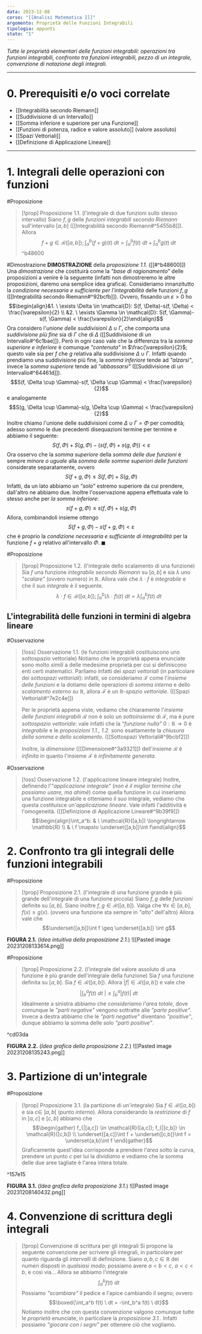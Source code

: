 ```yaml
---
data: 2023-12-08
corso: "[[Analisi Matematica I]]"
argomento: Proprietà delle Funzioni Integrabili
tipologia: appunti
stato: "1"
---
```

*Tutte le proprietà elementari delle funzioni integrabili: operazioni tra funzioni integrabili, confronto tra funzioni integrabili, pezzo di un integrale, convenzione di notazione degli integrali.*
- - -
# 0. Prerequisiti e/o voci correlate
- [[Integrabilità secondo Riemann]]
- [[Suddivisione di un Intervallo]]
- [[Somma inferiore e superiore per una Funzione]]
- [[Funzioni di potenza, radice e valore assoluto]] (valore assoluto)
- [[Spazi Vettoriali]]
- [[Definizione di Applicazione Lineare]]
- - -
# 1. Integrali delle operazioni con funzioni
#Proposizione 
> [!prop] Proposizione 1.1. (l'integrale di due funzioni sullo stesso intervallo)
> Siano $f, g$ delle *funzioni integrabili secondo Riemann* sull'intervallo $[a, b]$ ([[Integrabilità secondo Riemann#^5455b8]]). Allora
> $$f+g \in \mathcal{R}([a,b]); \int_a^b (f+g)(t) \ dt = \int_a^b f(t) \ dt + \int_a^b g(t) \ dt$$
^b48600

#Dimostrazione 
**DIMOSTRAZIONE** della *proposizione 1.1.* ([[#^b48600]])
Una *dimostrazione* che costituirà come la *"base di ragionamento"* delle proposizioni a venire è la seguente (infatti non dimostreremo le altre proposizioni, daremo una semplice idea grafica).
Consideriamo innanzitutto la *condizione necessaria e sufficiente per l'integrabilità* delle funzioni $f, g$ ([[Integrabilità secondo Riemann#^92bcfb]]).
Ovvero, fissando un $\varepsilon >0$ ho
$$\begin{align}&1. \ \exists \Delta \in \mathcal{D}: S(f, \Delta)-s(f, \Delta) < \frac{\varepsilon}{2}  \\ &2. \ \exists \Gamma \in \mathcal{D}: S(f, \Gamma)-s(f, \Gamma) < \frac{\varepsilon}{2}\end{align}$$
Ora considero l'*unione delle suddivisioni* $\Delta \cup \Gamma$, che comporta una *suddivisione più fine* sia di $\Gamma$ che di $\Delta$ ([[Suddivisione di un Intervallo#^6c1bae]]).
Però in ogni caso vale che la differenza tra la *somma superiore e inferiore* è comunque *"contenuta"* in $\frac{\varepsilon}{2}$; questo vale sia per $f$ che $g$ relativa alla suddivisione $\Delta \cup \Gamma$.
Infatti quando prendiamo una suddivisione più fine, la *somma inferiore* tende ad *"alzarsi"*, invece la *somma superiore* tende ad *"abbassarsi"* ([[Suddivisione di un Intervallo#^64461d]]).
$$S(f, \Delta \cup \Gamma)-s(f, \Delta \cup \Gamma) < \frac{\varepsilon}{2}$$
e analogamente
$$S(g, \Delta \cup \Gamma)-s(g, \Delta \cup \Gamma) < \frac{\varepsilon}{2}$$
Inoltre chiamo l'unione delle suddivisioni come $\Delta \cup \Gamma = \Phi$ per comodità; adesso sommo le due precedenti disequazioni termine per termine e abbiamo il seguente:
$$S(f,\Phi)+S(g, \Phi) -(s(f, \Phi)+s(g, \Phi)) < \varepsilon$$
Ora osservo che la *somma superiore* della *somma delle due funzioni* è sempre *minore o uguale* alla *somma delle somme superiori delle funzioni* considerate separatamente, ovvero
$$S(f+g, \Phi) \leq S(f, \Phi) + S(g, \Phi)$$
Infatti, da un lato abbiamo un *"solo"* estremo superiore da cui prendere, dall'altro ne abbiamo due. 
Inoltre l'osservazione appena effettuata vale lo stesso anche per *la somma inferiore*:
$$s(f+g, \Phi) \leq s(f, \Phi)+s(g, \Phi)$$
Allora, combinandoli insieme ottengo
$$S(f+g, \Phi)-s(f+g, \Phi) < \varepsilon$$
che è proprio la *condizione necessaria e sufficiente di integrabilità* per la funzione $f+g$ relativo all'intervallo $\Phi$. $\blacksquare$

#Proposizione 
> [!prop] Proposizione 1.2. (l'integrale dello scalamento di una funzione)
> Sia $f$ una funzione *integrabile secondo Riemann* su $[a,b]$ e sia $\lambda$ uno *"scalare"* (ovvero numero) in $\mathbb{R}$.
> Allora vale che $\lambda \cdot f$ è *integrabile* e che il suo *integrale* è il seguente.
> $$\lambda \cdot f \in \mathcal{R}([a, b]); \int_a^b (\lambda\cdot f)(t)\ dt = \lambda \int_a^b f(t) \ dt$$
## L'integrabilità delle funzioni in termini di algebra lineare
#Osservazione 
> [!oss] Osservazione 1.1. (le funzioni integrabili costituiscono uno sottospazio vettoriale)
> Notiamo che le proprietà appena enunciate sono molto *simili* a delle medesime proprietà per cui si definiscono enti certi matematici.
> Parliamo infatti dei *spazi vettoriali* (in particolare dei *sottospazi vettoriali*): infatti, se consideriamo $\mathcal{F}$ come l'*insieme delle funzioni* e la dotiamo delle operazioni di *somma interna* e dello *scalamento esterno su* $\mathbb{R}$, allora $\mathcal{F}$ è un $\mathbb{R}$-*spazio vettoriale*. ([[Spazi Vettoriali#^7e2c4e]])
> 
> Per le proprietà appena viste, vediamo che chiaramente l'*insieme delle funzioni integrabili* $\mathcal{R}$ non è solo un *sottoinsieme* di $\mathcal{F}$, ma è pure *sottospazio vettoriale*: vale infatti che la *"funzione nulla"* $0: \mathbb{R} \longrightarrow {0}$ è *integrabile* e le *proposizioni 1.1., 1.2.* sono esattamente la *chiusura della somma e dello scalamento*. ([[Sottospazi Vettoriali#^9bcbf2]])
> 
> Inoltre, la *dimensione* ([[Dimensione#^3a9321]]) dell'insieme $\mathcal{R}$ è *infinita* in quanto l'insieme $\mathcal{F}$ è *infinitamente generata*.

#Osservazione 
> [!oss] Osservazione 1.2. (l'applicazione lineare integrale)
> Inoltre, definendo l'*"applicazione integrale"* (*non è il miglior termine che possiamo usare, ma ahimè*) come quella funzione in cui inseriamo una funzione integrabile e otteniamo il suo integrale, vediamo che questa costituisce un'*applicazione lineare*. Vale infatti l'additività e l'omogeneità. ([[Definizione di Applicazione Lineare#^9b39f9]])
> $$\begin{align}\int_a^b: & \ \mathcal{R}([a,b]) \longrightarrow \mathbb{R} \\ & \ f \mapsto \underset{[a,b]}\int f\end{align}$$
# 2. Confronto tra gli integrali delle funzioni integrabili
#Proposizione 
> [!prop] Proposizione 2.1. (l'integrale di una funzione grande è più grande dell'integrale di una funzione piccola)
> Siano $f,g$ delle *funzioni* definite su $[a,b]$. Siano inoltre $f, g \in \mathcal{R}([a,b])$. Valga che $\forall x \in [a,b], f(x) \geq g(x)$. (ovvero una funzione sta sempre in *"alto"* dell'altro)
> Allora vale che
> $$\underset{[a,b]}\int f \geq \underset{[a,b]} \int g$$

**FIGURA 2.1.** (*Idea intuitiva della proposizione 2.1.*)
![[Pasted image 20231208133614.png]]

#Proposizione 
> [!prop] Proposizione 2.2. (l'integrale del valore assoluto di una funzione è più grande dell'integrale della funzione)
> Sia $f$ una funzione definita su $[a, b]$. Sia $f \in \mathcal{R}([a, b])$.
> Allora $|f| \in \mathcal{R}([a,b])$ e vale che
> $$\left|\int_b^a f(t) \ dt \ \right| \leq \int_b^a |f(t)| \ dt$$
> Idealmente a sinistra abbiamo che *consideriamo l'area totale*, dove comunque le *"parti negative"* vengono sottratte alle *"parte positive"*. Invece a destra abbiamo che le *"parti negative"* diventano *"positive"*, dunque abbiamo la somma delle solo *"parti positive"*.

^cd03da

**FIGURA 2.2.** (*Idea grafica della proposizione 2.2.*)
![[Pasted image 20231208135243.png]]
# 3. Partizione di un'integrale
#Proposizione 
> [!prop] Proposizione 3.1. (la partizione di un'integrale)
> Sia $f \in \mathcal{R}([a,b])$ e sia $c \in \ ]a,b[$ (punto *interno*).
> Allora considerando la *restrizione* di $f$ in $[a,c]$ e $[c, b]$ abbiamo che
> $$\begin{gather} f_{|[a,c]} \in \mathcal{R}([a,c]); f_{|[c,b]} \in \mathcal{R}([c,b]) \\ \underset{[a,c]}\int f + \underset{[c,b]}\int f = \underset{a,b}\int f \end{gather}$$
> Graficamente quest'idea corrisponde a prendere *l'area* sotto la curva, prendere un punto $c$ per lui la *dividiamo* e vediamo che la somma delle due aree tagliate è l'area intera totale.

^157e15

**FIGURA 3.1.** (*Idea grafica della proposizione 3.1.*)
![[Pasted image 20231208140432.png]]
# 4. Convenzione di scrittura degli integrali
> [!prop] Convenzione di scrittura per gli integrali
> Si propone la seguente convenzione per scrivere gli integrali, in particolare per quanto riguarda gli *intervalli* di definizione.
> Siano $a,b,c \in \mathbb{R}$ dei numeri disposti in *qualsiasi modo*; possiamo avere $a<b<c$, $a<c<b$, e così via...
> Allora se abbiamo l'integrale
> $$\int_a^b f(t) \ dt$$
> Possiamo *"scambiare"* il pedice e l'apice cambiando il segno; ovvero
> $$\boxed{\int_a^b f(t) \ dt = -\int_b^a f(t) \ dt}$$
> Notiamo inoltre che con questa convenzione valgono comunque tutte le *proprietà* enunciate, in particolare la *proposizione 3.1.*. Infatti possiamo *"giocare con i segni"* per ottenere ciò che vogliamo.
